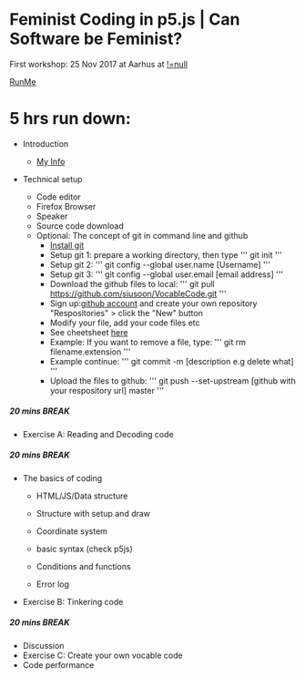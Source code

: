# Feminist Coding in p5.js | Can Software be Feminist?

First workshop: 25 Nov 2017 at Aarhus at [!=null](http://notnull.andersvisti.dk/winnie.php)

[RunMe](https://cdn.rawgit.com/siusoon/VocableCode/9f23c99f/vocablecode_program/index.html)

# 5 hrs run down:
- Introduction
  - [My Info](http://www.siusoon.net)
- Technical setup
  
  - Code editor
  - Firefox Browser
  - Speaker
  - Source code download
  - Optional: The concept of git in command line and github
    * [Install git](https://git-scm.com/book/en/v2/Getting-Started-Installing-Git)
    * Setup git 1: prepare a working directory, then type 
    '''
    git init
    '''
    * Setup git 2: 
    '''
    git config --global user.name [Username] 
    '''
    * Setup git 3: 
    '''
    git config --global user.email [email address] 
    '''
    * Download the github files to local: 
    '''
    git pull https://github.com/siusoon/VocableCode.git
    '''
    * Sign up:[github account](https://github.com/) and create your own repository "Respositories" > click the "New" button
    * Modify your file, add your code files etc
    * See cheetsheet [here](https://services.github.com/on-demand/downloads/github-git-cheat-sheet.pdf)
    * Example: If you want to remove a file, type:
    '''
    git rm filename.extension
    '''
    * Example continue: 
    '''
    git commit -m [description e.g delete what]
    '''
    * Upload the files to github:
    '''
    git push --set-upstream [github with your respository url] master
    '''

  
##### 20 mins BREAK
- Exercise A: Reading and Decoding code 
##### 20 mins BREAK
- The basics of coding

  - HTML/JS/Data structure

  - Structure with setup and draw

  - Coordinate system

  - basic syntax (check p5js)

  - Conditions and functions

  - Error log

- Exercise B: Tinkering code 
##### 20 mins BREAK
- Discussion
- Exercise C: Create your own vocable code
- Code performance
